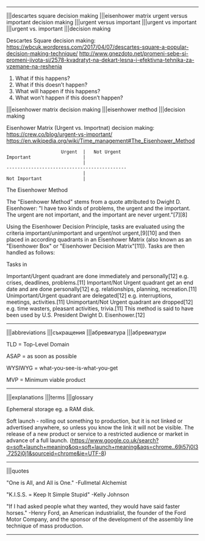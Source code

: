 
----

|||descartes square decision making
|||eisenhower matrix urgent versus important decision making
|||urgent versus important |||urgent vs important |||urgent vs. important
|||decision making

Descartes Square decision making:
https://wbcuk.wordpress.com/2017/04/07/descartes-square-a-popular-decision-making-technique/
http://www.gnezdoto.net/promeni-sebe-si-promeni-jivota-si/2578-kvadratyt-na-dekart-lesna-i-efektivna-tehnika-za-vzemane-na-reshenia

1. What if this happens?
2. What if this doesn’t happen?
3. What will happen if this happens?
4. What won’t happen if this doesn’t happen?


|||eisenhower matrix decision making
|||eisenhower method
|||decision making

Eisenhower Matrix (Urgent vs. Importnat) decision making:
https://crew.co/blog/urgent-vs-important/
https://en.wikipedia.org/wiki/Time_management#The_Eisenhower_Method

```text
					Urgent 	|	Not Urgent
Important 					|
							|
--------------------------------------------
							|
Not Important 				|
```

The Eisenhower Method

The "Eisenhower Method" stems from a quote attributed to Dwight D. Eisenhower: "I have two kinds of problems, the urgent and the important. The urgent are not important, and the important are never urgent."[7][8]

Using the Eisenhower Decision Principle, tasks are evaluated using the criteria important/unimportant and urgent/not urgent,[9][10] and then placed in according quadrants in an Eisenhower Matrix (also known as an "Eisenhower Box" or "Eisenhower Decision Matrix"[11]). Tasks are then handled as follows:

Tasks in

Important/Urgent quadrant are done immediately and personally[12] e.g. crises, deadlines, problems.[11]
Important/Not Urgent quadrant get an end date and are done personally[12] e.g. relationships, planning, recreation.[11]
Unimportant/Urgent quadrant are delegated[12] e.g. interruptions, meetings, activities.[11]
Unimportant/Not Urgent quadrant are dropped[12] e.g. time wasters, pleasant activities, trivia.[11]
This method is said to have been used by U.S. President Dwight D. Eisenhower.[12]

----

|||abbreviations
|||съкращения
|||абревиатура
|||абревиатури

TLD = Top-Level Domain

ASAP = as soon as possible

WYSIWYG = what-you-see-is-what-you-get

MVP = Minimum viable product

----

|||explanations
|||terms
|||glossary

Ephemeral storage eg. a RAM disk.


Soft launch - rolling out something to production, but it is not linked or advertised anywhere, so unless you know the link it will not be visible. The release of a new product or service to a restricted audience or market in advance of a full launch. (https://www.google.co.uk/search?q=soft+launch+meaning&oq=soft+launch+meaning&aqs=chrome..69i57j0l3.7252j0j1&sourceid=chrome&ie=UTF-8)

----

|||quotes

"One is All, and All is One." -Fullmetal Alchemist 

"K.I.S.S. = Keep It Simple Stupid" -Kelly Johnson

"If I had asked people what they wanted, they would have said faster horses." -Henry Ford, an American industrialist, the founder of the Ford Motor Company, and the sponsor of the development of the assembly line technique of mass production.

----

